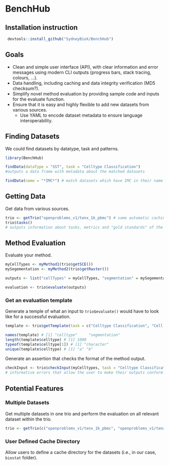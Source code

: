 
# BenchHub

<!-- badges: start -->
<!-- badges: end -->

## Installation instruction

```r
 devtools::install_github("SydneyBioX/BenchHub")
```

## Goals

- Clean and simple user interface (API), with clear information and error messages using modern CLI outputs (progress bars, stack tracing, colours, …).
- Data handling, including caching and data integrity verification (MD5 checksum?).
- Simplify novel method evaluation by providing sample code and inputs for the evaluate function.
- Ensure that it is easy and highly flexible to add new datasets from various sources.
	- Use YAML to encode dataset metadata to ensure language interoperability.

## Finding Datasets

We could find datasets by datatype, task and patterns.

```r
library(BenchHub)

findData(dataType = "SST", task = "Celltype Classification")
#outputs a data frame with metadata about the matched datasets

findData(name = "*IMC*") # match datasets which have IMC in their name
```

## Getting Data

Get data from various sources.

```r
trio <- getTrio("openproblems_v1/tenx_1k_pbmc") # some automatic caching, etc.
trio$tasks()
# outputs information about tasks, metrics and "gold standards" of the included data
```

## Method Evaluation

Evaluate your method.

```r
myCellTypes <- myMethod1(trio$getSCE())
mySegementation <- myMethod2(trio$getRaster())

outputs <- list("cellTypes" = myCellTypes, "segmentation" = mySegementation)

evaluation <- trio$evaluate(outputs) 
```

### Get an evaluation template

Generate a temple of what an input to `trio$evaluate()` would have to look like for a successful evaluation.

```r
template <- trio$getTemplate(task = c("Celltype Classification", "Cell Segmentation"))

names(template) # [1] "celltype"     "segmentation"
length(template$celltype) # [1] 1000
typeof(template$celltype[1]) # [1] "character"
unique(template$celltype) # [1] "a" "b"
```

Generate an assertion that checks the format of the method output.

```r
checkInput <- trio$checkInput(myCelltypes, task = "Celltype Classification")
# informative errors that allow the user to make their outputs conform to the input of trio$evaluate()
```

## Potential Features

### Multiple Datasets

Get multiple datasets in one trio and perform the evaluation on all relevant dataset within the trio.

```r
trio <- getTrio(c("openproblems_v1/tenx_1k_pbmc", "openproblems_v1/tenx_5k_pbmc"))
```

### User Defined Cache Directory

Allow users to define a cache directory for the datasets (i.e., in our case, `biostat` folder).
